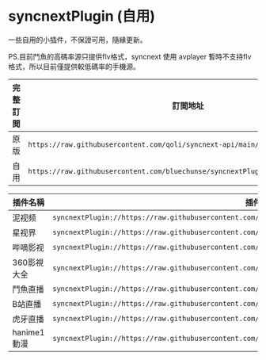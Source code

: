 # syncnextPlugin (自用)

一些自用的小插件，不保證可用，隨緣更新。

PS.目前鬥魚的高碼率源只提供flv格式，syncnext 使用 avplayer 暫時不支持flv格式，所以目前僅提供較低碼率的手機源。

|  完整訂閲  |  訂閲地址  |
| --- | --- |
|原版|`https://raw.githubusercontent.com/qoli/syncnext-api/main/sourcesv3.json`|
|自用|`https://raw.githubusercontent.com/bluechunse/syncnextPlugin/main/sourcesv3.json`|

|  插件名稱  |  插件地址  |
| --- | --- |
| 泥视频 | `syncnextPlugin://https://raw.githubusercontent.com/icy37785/syncnextPlugin/main/alpha_v2/nivod.json` |
| 星视界 | `syncnextPlugin://https://raw.githubusercontent.com/icy37785/syncnextPlugin/main/alpha_v2/histar.json` |
| 哔嘀影视 |`syncnextPlugin://https://raw.githubusercontent.com/icy37785/syncnextPlugin/main/alpha_v2/bdys.json`|
| 360影視大全 |`syncnextPlugin://https://raw.githubusercontent.com/icy37785/syncnextPlugin/main/alpha_v2/360kan.json`|
| 鬥魚直播 |`syncnextPlugin://https://raw.githubusercontent.com/icy37785/syncnextPlugin/main/alpha_v2/douyuM.json`|
| B站直播 |`syncnextPlugin://https://raw.githubusercontent.com/icy37785/syncnextPlugin/main/alpha_v2/bili_live.json`|
| 虎牙直播 |`syncnextPlugin://https://raw.githubusercontent.com/icy37785/syncnextPlugin/main/alpha_v2/huya.json`|
| hanime1動漫 |`syncnextPlugin://https://raw.githubusercontent.com/icy37785/syncnextPlugin/main/alpha_v2/hanime1.json`|
